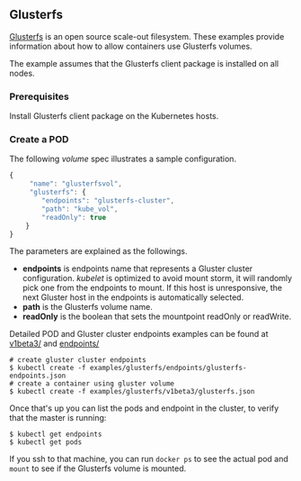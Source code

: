 ## Glusterfs

[Glusterfs](http://www.gluster.org) is an open source scale-out filesystem. These examples provide information about how to allow containers use Glusterfs volumes.

The example assumes that the Glusterfs client package is installed on all nodes.

### Prerequisites

Install Glusterfs client package on the Kubernetes hosts.

### Create a POD

The following *volume* spec illustrates a sample configuration.

```js
{
     "name": "glusterfsvol",
     "glusterfs": {
        "endpoints": "glusterfs-cluster",
        "path": "kube_vol",
        "readOnly": true
    }
}
```

The parameters are explained as the followings. 

- **endpoints** is endpoints name that represents a Gluster cluster configuration. *kubelet* is optimized to avoid mount storm, it will randomly pick one from the endpoints to mount. If this host is unresponsive, the next Gluster host in the endpoints is automatically selected. 
- **path** is the Glusterfs volume name. 
- **readOnly** is the boolean that sets the mountpoint readOnly or readWrite. 

Detailed POD and Gluster cluster endpoints examples can be found at [v1beta3/](v1beta3/) and [endpoints/](endpoints/)

```shell
# create gluster cluster endpoints
$ kubectl create -f examples/glusterfs/endpoints/glusterfs-endpoints.json
# create a container using gluster volume
$ kubectl create -f examples/glusterfs/v1beta3/glusterfs.json
```
Once that's up you can list the pods and endpoint in the cluster, to verify that the master is running:

```shell
$ kubectl get endpoints
$ kubectl get pods
```

If you ssh to that machine, you can run `docker ps` to see the actual pod and `mount` to see if the Glusterfs volume is mounted.